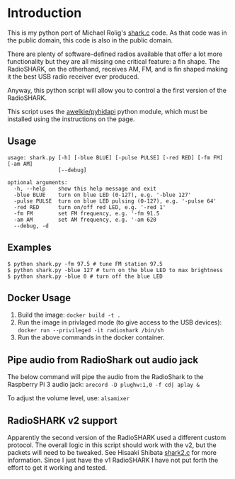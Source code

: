 # Introduction

This is my python port of Michael Rolig's [shark.c](https://raw.githubusercontent.com/benjaminmetzler/shark.py/master/shark.c) code.  As that code was in the public domain, this code is also in the public domain.

There are plenty of software-defined radios available that offer a lot more functionality but they are all missing one critical feature: a fin shape.  The RadioSHARK, on the otherhand, receives AM, FM, and is fin shaped making it the best USB radio receiver ever produced.

Anyway, this python script will allow you to control a the first version of the RadioSHARK.

This script uses the [awelkie/pyhidapi](https://github.com/awelkie/pyhidapi) python module, which must be installed using the instructions on the page.


## Usage

```
usage: shark.py [-h] [-blue BLUE] [-pulse PULSE] [-red RED] [-fm FM] [-am AM]
                [--debug]

optional arguments:
  -h, --help    show this help message and exit
  -blue BLUE    turn on blue LED (0-127), e.g. '-blue 127'
  -pulse PULSE  turn on blue LED pulsing (0-127), e.g. '-pulse 64'
  -red RED      turn on/off red LED, e.g. '-red 1'
  -fm FM        set FM frequency, e.g. '-fm 91.5
  -am AM        set AM frequency, e.g. '-am 620
  --debug, -d
```

## Examples

```shell
$ python shark.py -fm 97.5 # tune FM station 97.5
$ python shark.py -blue 127 # turn on the blue LED to max brightness
$ python shark.py -blue 0 # turn off the blue LED
```

## Docker Usage

1. Build the image: `docker build -t .`
1. Run the image in privlaged mode (to give access to the USB devices): `docker run --privileged -it radioshark /bin/sh`
1. Run the above commands in the docker container.


## Pipe audio from RadioShark out audio jack

The below command will pipe the audio from the RadioShark to the Raspberry Pi 3 audio jack:
`arecord -D plughw:1,0 -f cd| aplay &`

To adjust the volume level, use:
`alsamixer`

## RadioSHARK v2 support

Apparently the second version of the RadioSHARK used a different custom protocol.  The overall logic in this script should work with the v2, but the packets will need to be tweaked.  See Hisaaki Shibata [shark2.c](https://raw.githubusercontent.com/benjaminmetzler/shark.py/master/shark2.c) for more information.  Since I just have the v1 RadioSHARK I have not put forth the effort to get it working and tested.
